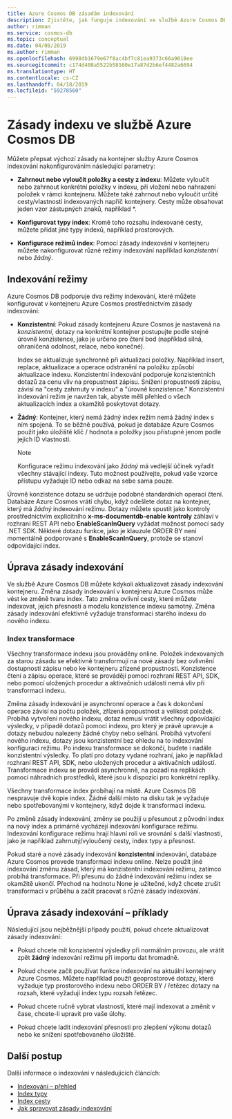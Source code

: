 ```yaml
---
title: Azure Cosmos DB zásadám indexování
description: Zjistěte, jak funguje indexování ve službě Azure Cosmos DB. Zjistěte, jak konfigurovat a měnit zásady indexování pro automatické indexování a vyšší výkon.
author: rimman
ms.service: cosmos-db
ms.topic: conceptual
ms.date: 04/08/2019
ms.author: rimman
ms.openlocfilehash: 6998db1679e67f8ac4bf7c81ea9373c66a9618ee
ms.sourcegitcommit: c174d408a5522b58160e17a87d2b6ef4482a6694
ms.translationtype: HT
ms.contentlocale: cs-CZ
ms.lasthandoff: 04/18/2019
ms.locfileid: "59278560"
---
```

# <a name="index-policy-in-azure-cosmos-db"></a>Zásady indexu ve službě Azure Cosmos DB

Můžete přepsat výchozí zásady na kontejner služby Azure Cosmos indexování nakonfigurováním následující parametry:

* **Zahrnout nebo vyloučit položky a cesty z indexu**: Můžete vyloučit nebo zahrnout konkrétní položky v indexu, při vložení nebo nahrazení položek v rámci kontejneru. Můžete také zahrnout nebo vyloučit určité cesty/vlastnosti indexovaných napříč kontejnery. Cesty může obsahovat jeden vzor zástupných znaků, například *.

* **Konfigurovat typy index**: Kromě toho rozsahu indexované cesty, můžete přidat jiné typy indexů, například prostorových.

* **Konfigurace režimů index**: Pomocí zásady indexování v kontejneru můžete nakonfigurovat různé režimy indexování například *konzistentní* nebo *žádný*.

## <a name="indexing-modes"></a>Indexování režimy

Azure Cosmos DB podporuje dva režimy indexování, které můžete konfigurovat v kontejneru Azure Cosmos prostřednictvím zásady indexování:

* **Konzistentní**: Pokud zásady kontejneru Azure Cosmos je nastavená na *konzistentní*, dotazy na konkrétní kontejner postupujte podle stejné úrovně konzistence, jako je určeno pro čtení bod (například silná, ohraničená odolnost, relace, nebo konečné). 

  Index se aktualizuje synchronně při aktualizaci položky. Například insert, replace, aktualizace a operace odstranění na položku způsobí aktualizace indexu. Konzistentní indexování podporuje konzistentních dotazů za cenu vliv na propustnost zápisu. Snížení propustnosti zápisu, závisí na "cesty zahrnuty v indexu" a "úrovně konzistence." Konzistentní indexování režim je navržen tak, abyste měli přehled o všech aktualizacích index a okamžitě poskytovat dotazy.

* **Žádný**: Kontejner, který nemá žádný index režim nemá žádný index s ním spojená. To se běžně používá, pokud je databáze Azure Cosmos použít jako úložiště klíč / hodnota a položky jsou přístupné jenom podle jejich ID vlastnosti.

  > [!NOTE]
  > Konfigurace režimu indexování jako *žádný* má vedlejší účinek vyřadit všechny stávající indexy. Tuto možnost používejte, pokud vaše vzorce přístupu vyžaduje ID nebo odkaz na sebe sama pouze.

Úrovně konzistence dotazu se udržuje podobné standardních operací čtení. Databáze Azure Cosmos vrátí chybu, když odešlete dotaz na kontejner, který má *žádný* indexování režimu. Dotazy můžete spustit jako kontroly prostřednictvím explicitního **x-ms-documentdb-enable kontroly** záhlaví v rozhraní REST API nebo **EnableScanInQuery** vyžádat možnost pomocí sady .NET SDK. Některé dotazu funkce, jako je klauzule ORDER BY není momentálně podporované s **EnableScanInQuery**, protože se stanoví odpovídající index.

## <a name="modifying-the-indexing-policy"></a>Úprava zásady indexování

Ve službě Azure Cosmos DB můžete kdykoli aktualizovat zásady indexování kontejneru. Změna zásady indexování v kontejneru Azure Cosmos může vést ke změně tvaru index. Tato změna ovlivní cesty, které můžete indexovat, jejich přesnosti a modelu konzistence indexu samotný. Změna zásady indexování efektivně vyžaduje transformaci starého indexu do nového indexu.

### <a name="index-transformations"></a>Index transformace

Všechny transformace indexu jsou prováděny online. Položek indexovaných za starou zásadu se efektivně transformují na nové zásady bez ovlivnění dostupnosti zápisu nebo ke kontejneru zřízené propustnosti. Konzistence čtení a zápisu operace, které se provádějí pomocí rozhraní REST API, SDK, nebo pomocí uložených procedur a aktivačních událostí nemá vliv při transformaci indexu.

Změna zásady indexování je asynchronní operace a čas k dokončení operace závisí na počtu položek, zřízená propustnost a velikost položek. Probíhá vytvoření nového indexu, dotaz nemusí vrátit všechny odpovídající výsledky, v případě dotazů pomocí indexu, pro který je právě upravuje a dotazy nebudou nalezeny žádné chyby nebo selhání. Probíhá vytvoření nového indexu, dotazy jsou konzistentní bez ohledu na to indexování konfiguraci režimu. Po indexu transformace se dokončí, budete i nadále konzistentní výsledky. To platí pro dotazy vydané rozhraní, jako je například rozhraní REST API, SDK, nebo uložených procedur a aktivačních událostí. Transformace indexu se provádí asynchronně, na pozadí na replikách pomocí náhradních prostředků, které jsou k dispozici pro konkrétní repliky.

Všechny transformace index probíhají na místě. Azure Cosmos DB nespravuje dvě kopie index. Žádné další místo na disku tak je vyžaduje nebo spotřebovanými v kontejnery, když dojde k transformaci indexu.

Po změně zásady indexování, změny se použijí u přesunout z původní index na nový index a primárně vycházejí indexování konfigurace režimu. Indexování konfigurace režimu hrají hlavní roli ve srovnání s další vlastnosti, jako je například zahrnutý/vyloučený cesty, index typy a přesnost.

Pokud staré a nové zásady indexování **konzistentní** indexování, databáze Azure Cosmos provede transformaci indexu online. Nelze použít jiné indexování změnu zásad, který má konzistentní indexování režimu, zatímco probíhá transformace. Při přesunu do žádné indexování režimu index se okamžitě ukončí. Přechod na hodnotu None je užitečné, když chcete zrušit transformaci v průběhu a začít pracovat s různé zásady indexování.

## <a name="modifying-the-indexing-policy---examples"></a>Úprava zásady indexování – příklady

Následující jsou nejběžnější případy použití, pokud chcete aktualizovat zásady indexování:

* Pokud chcete mít konzistentní výsledky při normálním provozu, ale vrátit zpět **žádný** indexování režimu při importu dat hromadně.

* Pokud chcete začít používat funkce indexování na aktuální kontejnery Azure Cosmos. Můžete například použít geoprostorové dotazy, které vyžaduje typ prostorového indexu nebo ORDER BY / řetězec dotazy na rozsah, které vyžadují index typu rozsah řetězec.

* Pokud chcete ručně vybrat vlastnosti, které mají indexovat a změnit v čase, chcete-li upravit pro vaše úlohy.

* Pokud chcete ladit indexování přesnosti pro zlepšení výkonu dotazů nebo ke snížení spotřebovaného úložiště.

## <a name="next-steps"></a>Další postup

Další informace o indexování v následujících článcích:

* [Indexování – přehled](index-overview.md)
* [Index typy](index-types.md)
* [Index cesty](index-paths.md)
* [Jak spravovat zásady indexování](how-to-manage-indexing-policy.md)

